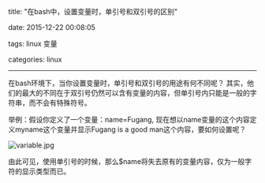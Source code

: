 title: "在bash中，设置变量时，单引号和双引号的区别"

date: 2015-12-22 00:08:05

tags: linux 变量

categories: linux

---

在bash环境下，当你设置变量时，单引号和双引号的用途有何不同呢？ 其实，他们的最大的不同在于双引号仍然可以含有变量的内容，但单引号内只能是一般的字符串，而不会有特殊符号。

举例：假设你定义了一个变量：name=Fugang, 现在想以name变量的这个内容定义myname这个变量并显示Fugang is a good man这个内容，要如何设置呢？

![variable.jpg](/img/variable.jpg)

由此可见，使用单引号的时候，那么$name将失去原有的变量内容，仅为一般字符的显示类型而已。
